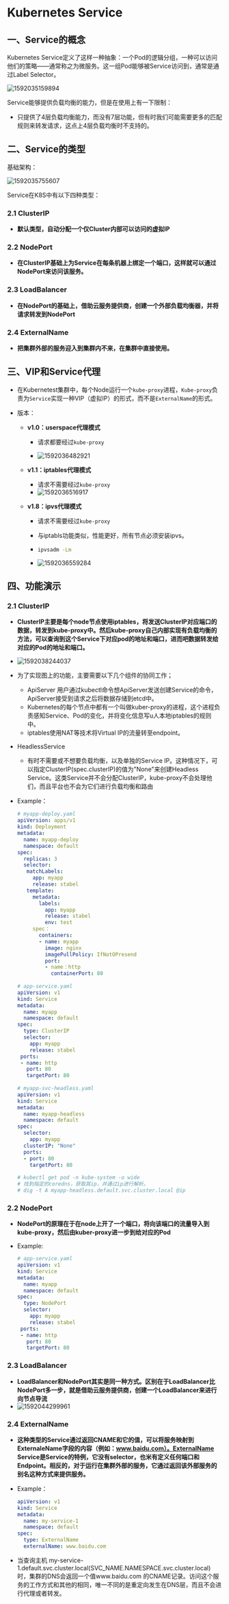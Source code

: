# Kubernetes Service

## 一、Service的概念

Kubernetes Service定义了这样一种抽象：一个Pod的逻辑分组，一种可以访问他们的策略——通常称之为微服务。这一组Pod能够被Service访问到，通常是通过Label Selector。

![1592035159894](07.KubernetesService.assets/1592035159894.png)

Service能够提供负载均衡的能力，但是在使用上有一下限制：

* 只提供了4层负载均衡能力，而没有7层功能，但有时我们可能需要更多的匹配规则来转发请求，这点上4层负载均衡时不支持的。

## 二、Service的类型

基础架构：

![1592035755607](07.KubernetesService.assets/1592035755607.png)

Service在K8S中有以下四种类型：

### 2.1 ClusterIP

* **默认类型，自动分配一个仅Cluster内部可以访问的虚拟IP**

### 2.2 NodePort

* **在ClusterIP基础上为Service在每条机器上绑定一个端口，这样就可以通过NodePort来访问该服务。**

### 2.3 LoadBalancer

* **在NodePort的基础上，借助云服务提供商，创建一个外部负载均衡器，并将请求转发到NodePort**

### 2.4 ExternalName

* **把集群外部的服务迎入到集群内不来，在集群中直接使用。**

## 三、VIP和Service代理

* 在Kubernetest集群中，每个Node运行一个`kube-proxy`进程，`Kube-proxy`负责为`Service`实现一种VIP（虚拟IP）的形式，而不是`ExternalName`的形式。

* 版本：

  * **v1.0：userspace代理模式**

    * 请求都要经过`kube-proxy`

    * ![1592036482921](07.KubernetesService.assets/1592036482921.png)

  * **v1.1：iptables代理模式**

    * 请求不需要经过`kube-proxy`
    * ![1592036516917](07.KubernetesService.assets/1592036516917.png)

  * **v1.8：ipvs代理模式**

    * 请求不需要经过`kube-proxy`

    * 与iptabls功能类似，性能更好，所有节点必须安装ipvs。

    * ```sh
      ipvsadm -Lm
      ```

    * ![1592036559284](07.KubernetesService.assets/1592036559284.png)


## 四、功能演示

### 2.1 ClusterIP

* **ClusterIP主要是每个node节点使用iptables，将发送ClusterIP对应端口的数据，转发到kube-proxy中。然后kube-proxy自己内部实现有负载均衡的方法，可以查询到这个Service下对应pod的地址和端口，进而吧数据转发给对应的Pod的地址和端口。**

* ![1592038244037](07.KubernetesService.assets/1592038244037.png)

* 为了实现图上的功能，主要需要以下几个组件的协同工作；

  * ApiServer 用户通过kubectl命令想ApiServer发送创建Service的命令，ApiServer接受到请求之后将数据存储到etcd中。
  * Kubernetes的每个节点中都有一个叫做kuber-proxy的进程，这个进程负责感知Service、Pod的变化，并将变化信息写u人本地iptables的规则中。
  * iptables使用NAT等技术将Virtual IP的流量转至endpoint。

* HeadlessService

  * 有时不需要或不想要负载均衡，以及单独的Service IP。这种情况下，可以指定ClusterIP(spec.clusterIP)的值为"None"来创建Headless Service。这类Service并不会分配ClusterIP，kube-proxy不会处理他们，而且平台也不会为它们进行负载均衡和路由

* Example：

  ```yaml
  # myapp-deploy.yaml
  apiVersion: apps/v1
  kind: Deployment
  metadata:
    name: myapp-deploy
    namespace: default
  spec:
    replicas: 3
    selector:
     matchLabels:
       app: myapp
       release: stabel
     template:
       metadata:
         labels:
           app: myapp
           release: stabel
           env: test
       spec：
         containers:
         - name: myapp
           image: nginx
           imagePullPolicy: IfNotOPresend
           port:
           - name：http
             containerPort: 80
             
  # app-service.yaml
  apiVersion: v1
  kind: Service
  metadata:
    name: myapp
    namespace: default
  spec:
    type: ClusterIP
    selector:
      app: myapp
      release: stabel
   ports:
   - name: http
     port: 80
     targetPort: 80
     
  # myapp-svc-headless.yaml
  apiVersion: v1
  kind: Service
  metadata:
    name: myapp-headless
    namespace: default
  spec:
    selector:
      app: myapp
    clusterIP: "None"
    ports:
    - port: 80
      targetPort: 80
      
  # kubectl get pod -n kube-system -o wide
  # 找到指定的coredns，获取其ip，并通过ip进行解析。
  # dig -t A myapp-headless.default.svc.cluster.local @ip
  ```

  

### 2.2 NodePort

- **NodePort的原理在于在node上开了一个端口，将向该端口的流量导入到kube-proxy，然后由kuber-proxy进一步到给对应的Pod**

- Example:

  ```yaml
  # app-service.yaml
  apiVersion: v1
  kind: Service
  metadata:
    name: myapp
    namespace: default
  spec:
    type: NodePort
    selector:
      app: myapp
      release: stabel
   ports:
   - name: http
     port: 80
     targetPort: 80
  ```

### 2.3 LoadBalancer

- **LoadBalancer和NodePort其实是同一种方式。区别在于LoadBalancer比NodePort多一步，就是借助云服务提供商，创建一个LoadBalancer来进行向节点导流**
- ![1592044299961](07.KubernetesService.assets/1592044299961.png)

### 2.4 ExternalName

- **这种类型的Service通过返回CNAME和它的值，可以将服务映射到ExternaleName字段的内容（例如：www.baidu.com）。ExternalName Service是Service的特例，它没有selector，也米有定义任何端口和Endpoint。相反的，对于运行在集群外部的服务，它通过返回该外部服务的别名这种方式来提供服务。**

- Example：

  ```yaml
  apiVersion: v1
  kind: Service
  metadata:
    name: my-service-1
    namespace: default
  spec:
    type: ExternalName
    externalName: www.baidu.com
  ```

- 当查询主机 my-service-1.default.svc.cluster.local(SVC_NAME.NAMESPACE.svc.cluster.local)时，集群的DNS会返回一个值www.baidu.com 的CNAME记录。访问这个服务的工作方式和其他的相同，唯一不同的是重定向发生在DNS层，而且不会进行代理或者转发。